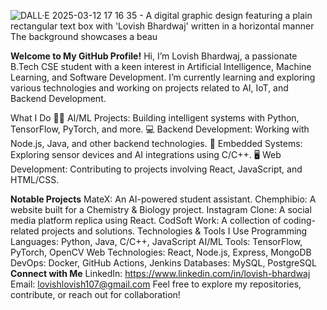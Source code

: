 ![DALL·E 2025-03-12 17 16 35 - A digital graphic design featuring a plain rectangular text box with 'Lovish Bhardwaj' written in a horizontal manner  The background showcases a beau](https://github.com/user-attachments/assets/3c812fa7-c8f4-4d26-8585-3a85216abdb0)

**Welcome to My GitHub Profile!**
Hi, I’m Lovish Bhardwaj, a passionate B.Tech CSE student with a keen interest in Artificial Intelligence, Machine Learning, and Software Development. I’m currently learning and exploring various technologies and working on projects related to AI, IoT, and Backend Development.

What I Do
🧑‍💻 AI/ML Projects: Building intelligent systems with Python, TensorFlow, PyTorch, and more.
💻 Backend Development: Working with Node.js, Java, and other backend technologies.
🔧 Embedded Systems: Exploring sensor devices and AI integrations using C/C++.
🖥️ Web Development: Contributing to projects involving React, JavaScript, and HTML/CSS.

**Notable Projects**
MateX: An AI-powered student assistant.
Chemphibio: A website built for a Chemistry & Biology project.
Instagram Clone: A social media platform replica using React.
CodSoft Work: A collection of coding-related projects and solutions.
Technologies & Tools I Use
Programming Languages: Python, Java, C/C++, JavaScript
AI/ML Tools: TensorFlow, PyTorch, OpenCV
Web Technologies: React, Node.js, Express, MongoDB
DevOps: Docker, GitHub Actions, Jenkins
Databases: MySQL, PostgreSQL
**Connect with Me**
LinkedIn: https://www.linkedin.com/in/lovish-bhardwaj
Email: lovishlovish107@gmail.com
Feel free to explore my repositories, contribute, or reach out for collaboration!
